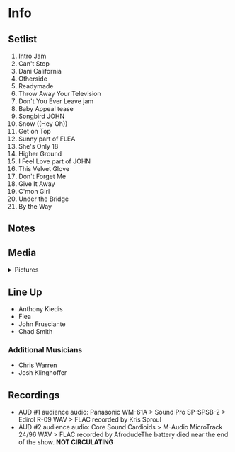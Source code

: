 # Info

## Setlist

1. Intro Jam
2. Can't Stop
3. Dani California
4. Otherside
5. Readymade
6. Throw Away Your Television
7. Don't You Ever Leave jam
8. Baby Appeal tease
9. Songbird JOHN
10. Snow ((Hey Oh))
11. Get on Top
12. Sunny part of FLEA
13. She's Only 18
14. Higher Ground
15. I Feel Love part of JOHN
16. This Velvet Glove
17. Don't Forget Me
18. Give It Away
19. C'mon Girl
20. Under the Bridge
21. By the Way

## Notes

## Media 

<details>
  <summary>Pictures</summary>
  <!--<img alt="Setlist" title="Setlist" src="_.jpg" height="200" />
  <img alt="Clipping" title="Clipping" src="_.jpg" height="200" />
  <img alt="Flyer" title="Flyer" src="_.jpg" height="200" />-->
</details>

## Line Up

* Anthony Kiedis
* Flea
* John Frusciante
* Chad Smith

### Additional Musicians

* Chris Warren  
* Josh Klinghoffer

## Recordings

* AUD #1 audience audio: Panasonic WM-61A > Sound Pro SP-SPSB-2 > Edirol R-09 WAV > FLAC recorded by Kris Sproul
* AUD #2 audience audio: Core Sound Cardioids > M-Audio MicroTrack 24/96 WAV > FLAC recorded by AfrodudeThe battery died near the end of the show. **NOT CIRCULATING**



